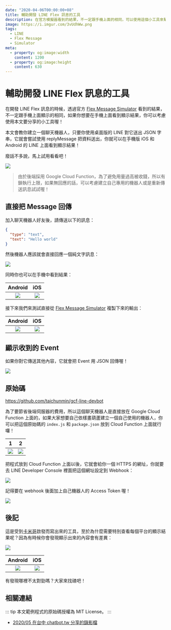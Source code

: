 ```yaml
---
date: "2020-04-06T00:00:00+08"
title: 輔助開發 LINE Flex 訊息的工具
description: 在官方模擬器看到的結果，不一定跟手機上面的相同，可以使用這個小工具來幫助你喔！
image: https://i.imgur.com/3vUdhWw.png
tags:
  - LINE
  - Flex Message
  - Simulator
meta:
  - property: og:image:width
    content: 1200
  - property: og:image:height
    content: 630
---
```


# 輔助開發 LINE Flex 訊息的工具

在開發 LINE Flex 訊息的時候，透過官方 [Flex Message Simulator](https://developers.line.biz/flex-simulator/) 看到的結果，不一定跟手機上面顯示的相同，如果你想要在手機上面看到顯示結果，你可以考慮使用本文要分享的小工具喔！

本文會教你建立一個聊天機器人，只要你使用桌面版的 LINE 對它送出 JSON 字串，它就會嘗試使用 replyMessage 把資料送出，你就可以在手機版 iOS 和 Android 的 LINE 上面看到顯示結果！

廢話不多說，馬上試用看看吧！

[![](https://i.imgur.com/gLaoyur.png)](https://line.me/R/ti/p/%40736cebrk)

> 由於後端採用 Google Cloud Function，為了避免用量過高被收錢，所以有鎖執行上限，如果無回應的話，可以考慮建立自己專用的機器人或是重新傳送訊息試試喔！

## 直接把 Message 回傳

加入聊天機器人好友後，請傳送以下的訊息：

```json
{
  "type": "text",
  "text": "Hello world"
}
```

然後機器人應該就會直接回應一個純文字訊息：

![](https://i.imgur.com/UhMp3bW.png)

同時你也可以在手機中看到結果：

| Android | iOS |
| :-----: | :-: |
| ![](https://i.imgur.com/pCQy2Jd.jpg) | ![](https://i.imgur.com/m0mf4mR.png) |

接下來我們來測試直接從 [Flex Message Simulator](https://developers.line.biz/flex-simulator/) 複製下來的輸出：

| Android | iOS |
| :-----: | :-: |
| ![](https://i.imgur.com/qggoRYv.jpg) | ![](https://i.imgur.com/1YK41xj.png) |

## 顯示收到的 Event

如果你對它傳送其他內容，它就會把 Event 用 JSON 回傳喔！

![](https://i.imgur.com/uSuzESF.png)

## 原始碼

<https://github.com/taichunmin/gcf-line-devbot>

為了要節省後端伺服器的費用，所以這個聊天機器人是直接放在 Google Cloud Function 上面的，如果大家想要自己依樣畫葫蘆建立一個自己使用的機器人，你可以把這個原始碼的 `index.js` 和 `package.json` 放到 Cloud Function 上面就行囉！

| 1 | 2 |
| :-----: | :-: |
| ![](https://i.imgur.com/YO1cXYP.jpg) | ![](https://i.imgur.com/HXTyozq.png) |

把程式放到 Cloud Function 上面以後，它就會給你一個 HTTPS 的網址，你就要去 LINE Developer Console 裡面把這個網址設定到 Webhook：

![](https://i.imgur.com/jvDanyQ.png)

記得要在 webhook 後面加上自己機器人的 Access Token 喔！

![](https://i.imgur.com/1Rld5iD.png)

## 後記

這是受到[卡米哥](https://medium.com/@EtrexKuo)啟發而寫出來的工具，至於為什麼需要特別查看每個平台的顯示結果呢？因為有時候你會發現顯示出來的內容會有差異：

![](https://i.imgur.com/081PCxy.png)

| Android | iOS |
| :-----: | :-: |
| ![](https://i.imgur.com/IL4NbGe.jpg) | ![](https://i.imgur.com/t9Aeh2n.png) |

有發現哪裡不太對勁嗎？大家來找碴吧！

## 相關連結

::: tip
本文範例程式的原始碼授權為 MIT License。
:::

* [2020/05 在台中 chatbot.tw 分享的錄影檔](https://youtu.be/PuGOObhI5oA?t=560)
